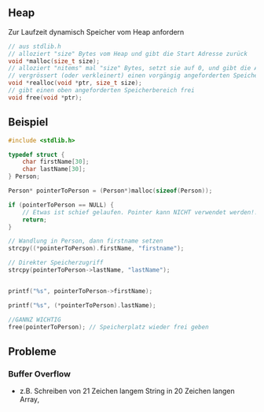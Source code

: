 ## Heap
Zur Laufzeit dynamisch Speicher vom Heap anfordern

```c
// aus stdlib.h
// alloziert "size" Bytes vom Heap und gibt die Start Adresse zurück
void *malloc(size_t size);
// alloziert "nitems" mal "size" Bytes, setzt sie auf 0, und gibt die Adresse zurück void *calloc(size_t nitems, size_t size);
// vergrössert (oder verkleinert) einen vorgängig angeforderten Speicherbereich
void *realloc(void *ptr, size_t size);
// gibt einen oben angeforderten Speicherbereich frei
void free(void *ptr);

```

## Beispiel
```c
#include <stdlib.h>

typedef struct {
	char firstName[30];
	char lastName[30];
} Person;

Person* pointerToPerson = (Person*)malloc(sizeof(Person));

if (pointerToPerson == NULL) {
	// Etwas ist schief gelaufen. Pointer kann NICHT verwendet werden!!
	return;
}

// Wandlung in Person, dann firstname setzen
strcpy((*pointerToPerson).firstName, "firstname");

// Direkter Speicherzugriff
strcpy(pointerToPerson->lastName, "lastName");


printf("%s", pointerToPerson->firstName);

printf("%s", (*pointerToPerson).lastName);

//GANNZ WICHTIG
free(pointerToPerson); // Speicherplatz wieder frei geben

```

## Probleme

### Buffer Overflow
- z.B. Schreiben von 21 Zeichen langem String in 20 Zeichen langen Array,

